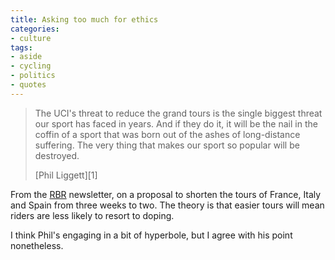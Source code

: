 ```yaml
---
title: Asking too much for ethics
categories:
- culture
tags:
- aside
- cycling
- politics
- quotes
---
```


> The UCI's threat to reduce the grand tours is the single biggest threat our sport has faced in years. And if they do it, it will be the nail in the coffin of a sport that was born out of the ashes of long-distance suffering. The very thing that makes our sport so popular will be destroyed.
> <footer>[Phil Liggett][1]</footer>

   [1]: http://www.pezcyclingnews.com/?pg=fullstory&id=943

From the [RBR][2] newsletter, on a proposal to shorten the tours of France, Italy and Spain from three weeks to two. The theory is that easier tours will mean riders are less likely to resort to doping.

I think Phil's engaging in a bit of hyperbole, but I agree with his point nonetheless.

   [2]: http://www.roadbikerider.com/
